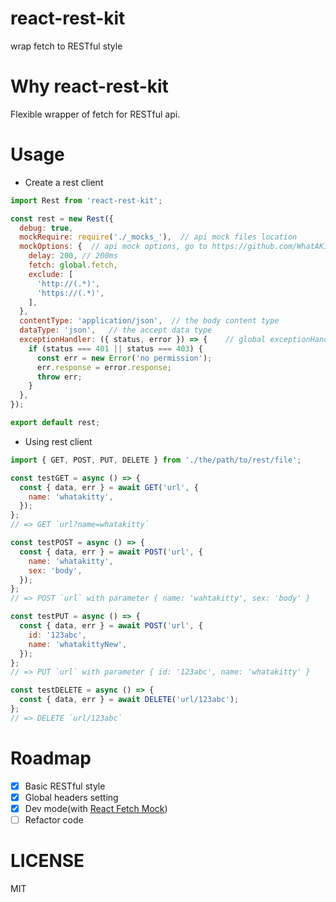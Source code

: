 # react-rest-kit
wrap fetch to RESTful style

# Why react-rest-kit
Flexible wrapper of fetch for RESTful api.

# Usage

* Create a rest client
```js
import Rest from 'react-rest-kit';

const rest = new Rest({
  debug: true,
  mockRequire: require('./_mocks_'),  // api mock files location
  mockOptions: {  // api mock options, go to https://github.com/WhatAKitty/react-native-fetch-mock to find details
    delay: 200, // 200ms
    fetch: global.fetch,
    exclude: [
      'http://(.*)',
      'https://(.*)',
    ],
  },
  contentType: 'application/json',  // the body content type
  dataType: 'json',   // the accept data type
  exceptionHandler: ({ status, error }) => {    // global exceptionHandler
    if (status === 401 || status === 403) {
      const err = new Error('no permission');
      err.response = error.response;
      throw err;
    }
  },
});

export default rest;
```

* Using rest client
```js
import { GET, POST, PUT, DELETE } from './the/path/to/rest/file';

const testGET = async () => {
  const { data, err } = await GET('url', {
    name: 'whatakitty',
  });
};
// => GET `url?name=whatakitty`

const testPOST = async () => {
  const { data, err } = await POST('url', {
    name: 'whatakitty',
    sex: 'body',
  });
};
// => POST `url` with parameter { name: 'wahtakitty', sex: 'body' }

const testPUT = async () => {
  const { data, err } = await POST('url', {
    id: '123abc',
    name: 'whatakittyNew',
  });
};
// => PUT `url` with parameter { id: '123abc', name: 'whatakitty' }

const testDELETE = async () => {
  const { data, err } = await DELETE('url/123abc');
};
// => DELETE `url/123abc`
```

# Roadmap
- [x] Basic RESTful style
- [x] Global headers setting
- [x] Dev mode(with [React Fetch Mock](https://github.com/WhatAKitty/react-fetch-mock))
- [ ] Refactor code

# LICENSE
MIT
